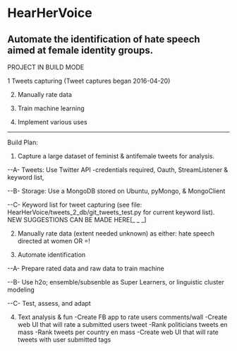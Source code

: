 # HearHerVoice
Automate the identification of hate speech aimed at female identity groups.
----
PROJECT IN BUILD MODE

1 Tweets capturing (Tweet captures began 2016-04-20)

2. Manually rate data

3. Train machine learning

4. Implement various uses



-----


Build Plan:

1. Capture a large dataset of feminist & antifemale tweets for analysis.

 --A- Tweets: Use Twitter API -credentials required, Oauth, StreamListener & keyword list, 

 --B- Storage: Use a MongoDB stored on Ubuntu, pyMongo, & MongoClient

 --C- Keyword list for tweet capturing (see file: HearHerVoice/tweets_2_db/git_tweets_test.py for current keyword list).
NEW SUGGESTIONS CAN BE MADE HERE[_        _       _] 


2. Manually rate data (extent needed unknown) as either: hate speech directed at women OR =!



3. Automate identification 

 --A- Prepare rated data and raw data to train machine 
 
 --B- Use h2o; ensemble/subsenble as Super Learners, or linguistic cluster modeling
 
 --C- Test, assess, and adapt

4. Text analysis & fun
   -Create FB app to rate users comments/wall
   -Create web UI that will rate a submitted users tweet
   -Rank politicians tweets en mass
   -Rank tweets per country en mass
   -Create web UI that will rate tweets with user submitted tags
